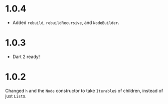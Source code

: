 # 1.0.4
* Added `rebuild`, `rebuildRecursive`, and `NodeBuilder`.

# 1.0.3
* Dart 2 ready!

# 1.0.2
Changed `h` and the `Node` constructor to take `Iterable`s of children,
instead of just `List`s.